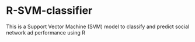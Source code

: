 # R-SVM-classifier
This is a Support Vector Machine (SVM) model to classify and predict social network ad performance using R

